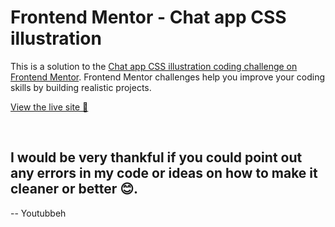 # Frontend Mentor - Chat app CSS illustration

This is a solution to the [Chat app CSS illustration coding challenge on Frontend Mentor](https://www.frontendmentor.io/challenges/chat-app-css-illustration-O5auMkFqY). Frontend Mentor challenges help you improve your coding skills by building realistic projects. 

[View the live site 🔗](https://joyful-brioche-1d94f4.netlify.app/)

<br>

## I would be very thankful if you could point out any errors in my code or ideas on how to make it cleaner or better 😊.

-- Youtubbeh